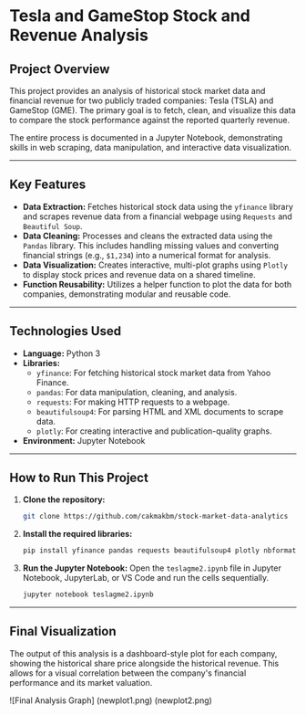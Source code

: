 # Tesla and GameStop Stock and Revenue Analysis

## Project Overview

This project provides an analysis of historical stock market data and financial revenue for two publicly traded companies: Tesla (TSLA) and GameStop (GME). The primary goal is to fetch, clean, and visualize this data to compare the stock performance against the reported quarterly revenue.

The entire process is documented in a Jupyter Notebook, demonstrating skills in web scraping, data manipulation, and interactive data visualization.

---

## Key Features

- **Data Extraction:** Fetches historical stock data using the `yfinance` library and scrapes revenue data from a financial webpage using `Requests` and `Beautiful Soup`.
- **Data Cleaning:** Processes and cleans the extracted data using the `Pandas` library. This includes handling missing values and converting financial strings (e.g., `$1,234`) into a numerical format for analysis.
- **Data Visualization:** Creates interactive, multi-plot graphs using `Plotly` to display stock prices and revenue data on a shared timeline.
- **Function Reusability:** Utilizes a helper function to plot the data for both companies, demonstrating modular and reusable code.

---

## Technologies Used

- **Language:** Python 3
- **Libraries:**
  - `yfinance`: For fetching historical stock market data from Yahoo Finance.
  - `pandas`: For data manipulation, cleaning, and analysis.
  - `requests`: For making HTTP requests to a webpage.
  - `beautifulsoup4`: For parsing HTML and XML documents to scrape data.
  - `plotly`: For creating interactive and publication-quality graphs.
- **Environment:** Jupyter Notebook

---

## How to Run This Project

1.  **Clone the repository:**
    ```bash
    git clone https://github.com/cakmakbm/stock-market-data-analytics
    ```

2.  **Install the required libraries:**
    ```bash
    pip install yfinance pandas requests beautifulsoup4 plotly nbformat
    ```

3.  **Run the Jupyter Notebook:**
    Open the `teslagme2.ipynb` file in Jupyter Notebook, JupyterLab, or VS Code and run the cells sequentially.

    ```bash
    jupyter notebook teslagme2.ipynb
    ```

---

## Final Visualization

The output of this analysis is a dashboard-style plot for each company, showing the historical share price alongside the historical revenue. This allows for a visual correlation between the company's financial performance and its market valuation.



![Final Analysis Graph]
(newplot1.png)
(newplot2.png)

